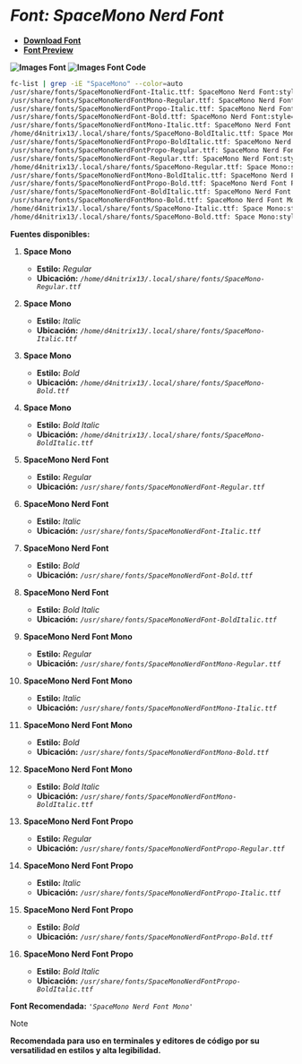 <!-- Autor: Daniel Benjamin Perez Morales -->
<!-- GitHub: https://github.com/DanielBenjaminPerezMoralesDev13 -->
<!-- Gitlab: https://gitlab.com/DanielBenjaminPerezMoralesDev13 -->
<!-- Correo electrónico: danielperezdev@proton.me -->

# ***Font: SpaceMono Nerd Font***

- **[Download Font](https://github.com/ryanoasis/nerd-fonts/releases/download/v3.2.1/SpaceMono.zip "https://github.com/ryanoasis/nerd-fonts/releases/download/v3.2.1/SpaceMono.zip")**
- **[Font Preview](https://www.programmingfonts.org/#space "https://www.programmingfonts.org/#space")**

**![Images Font](../../Fonts/SpaceMono%20Nerd%20Font.png "Fonts/SpaceMono Nerd Font.png")**
**![Images Font Code](../../Font%20Images%20Code/SpaceMono%20Nerd%20Font%20Code.png "Font Images Code/SpaceMono Nerd Font Code.png")**

```bash
fc-list | grep -iE "SpaceMono" --color=auto
/usr/share/fonts/SpaceMonoNerdFont-Italic.ttf: SpaceMono Nerd Font:style=Italic
/usr/share/fonts/SpaceMonoNerdFontMono-Regular.ttf: SpaceMono Nerd Font Mono:style=Regular
/usr/share/fonts/SpaceMonoNerdFontPropo-Italic.ttf: SpaceMono Nerd Font Propo:style=Italic
/usr/share/fonts/SpaceMonoNerdFont-Bold.ttf: SpaceMono Nerd Font:style=Bold
/usr/share/fonts/SpaceMonoNerdFontMono-Italic.ttf: SpaceMono Nerd Font Mono:style=Italic
/home/d4nitrix13/.local/share/fonts/SpaceMono-BoldItalic.ttf: Space Mono:style=Bold Italic
/usr/share/fonts/SpaceMonoNerdFontPropo-BoldItalic.ttf: SpaceMono Nerd Font Propo:style=Bold Italic
/usr/share/fonts/SpaceMonoNerdFontPropo-Regular.ttf: SpaceMono Nerd Font Propo:style=Regular
/usr/share/fonts/SpaceMonoNerdFont-Regular.ttf: SpaceMono Nerd Font:style=Regular
/home/d4nitrix13/.local/share/fonts/SpaceMono-Regular.ttf: Space Mono:style=Regular
/usr/share/fonts/SpaceMonoNerdFontMono-BoldItalic.ttf: SpaceMono Nerd Font Mono:style=Bold Italic
/usr/share/fonts/SpaceMonoNerdFontPropo-Bold.ttf: SpaceMono Nerd Font Propo:style=Bold
/usr/share/fonts/SpaceMonoNerdFont-BoldItalic.ttf: SpaceMono Nerd Font:style=Bold Italic
/usr/share/fonts/SpaceMonoNerdFontMono-Bold.ttf: SpaceMono Nerd Font Mono:style=Bold
/home/d4nitrix13/.local/share/fonts/SpaceMono-Italic.ttf: Space Mono:style=Italic
/home/d4nitrix13/.local/share/fonts/SpaceMono-Bold.ttf: Space Mono:style=Bold
```

**Fuentes disponibles:**

1. **Space Mono**
   - **Estilo:** *Regular*
   - **Ubicación:** *`/home/d4nitrix13/.local/share/fonts/SpaceMono-Regular.ttf`*

2. **Space Mono**
   - **Estilo:** *Italic*
   - **Ubicación:** *`/home/d4nitrix13/.local/share/fonts/SpaceMono-Italic.ttf`*

3. **Space Mono**
   - **Estilo:** *Bold*
   - **Ubicación:** *`/home/d4nitrix13/.local/share/fonts/SpaceMono-Bold.ttf`*

4. **Space Mono**
   - **Estilo:** *Bold Italic*
   - **Ubicación:** *`/home/d4nitrix13/.local/share/fonts/SpaceMono-BoldItalic.ttf`*

5. **SpaceMono Nerd Font**
   - **Estilo:** *Regular*
   - **Ubicación:** *`/usr/share/fonts/SpaceMonoNerdFont-Regular.ttf`*

6. **SpaceMono Nerd Font**
   - **Estilo:** *Italic*
   - **Ubicación:** *`/usr/share/fonts/SpaceMonoNerdFont-Italic.ttf`*

7. **SpaceMono Nerd Font**
   - **Estilo:** *Bold*
   - **Ubicación:** *`/usr/share/fonts/SpaceMonoNerdFont-Bold.ttf`*

8. **SpaceMono Nerd Font**
   - **Estilo:** *Bold Italic*
   - **Ubicación:** *`/usr/share/fonts/SpaceMonoNerdFont-BoldItalic.ttf`*

9. **SpaceMono Nerd Font Mono**
   - **Estilo:** *Regular*
   - **Ubicación:** *`/usr/share/fonts/SpaceMonoNerdFontMono-Regular.ttf`*

10. **SpaceMono Nerd Font Mono**
    - **Estilo:** *Italic*
    - **Ubicación:** *`/usr/share/fonts/SpaceMonoNerdFontMono-Italic.ttf`*

11. **SpaceMono Nerd Font Mono**
    - **Estilo:** *Bold*
    - **Ubicación:** *`/usr/share/fonts/SpaceMonoNerdFontMono-Bold.ttf`*

12. **SpaceMono Nerd Font Mono**
    - **Estilo:** *Bold Italic*
    - **Ubicación:** *`/usr/share/fonts/SpaceMonoNerdFontMono-BoldItalic.ttf`*

13. **SpaceMono Nerd Font Propo**
    - **Estilo:** *Regular*
    - **Ubicación:** *`/usr/share/fonts/SpaceMonoNerdFontPropo-Regular.ttf`*

14. **SpaceMono Nerd Font Propo**
    - **Estilo:** *Italic*
    - **Ubicación:** *`/usr/share/fonts/SpaceMonoNerdFontPropo-Italic.ttf`*

15. **SpaceMono Nerd Font Propo**
    - **Estilo:** *Bold*
    - **Ubicación:** *`/usr/share/fonts/SpaceMonoNerdFontPropo-Bold.ttf`*

16. **SpaceMono Nerd Font Propo**
    - **Estilo:** *Bold Italic*
    - **Ubicación:** *`/usr/share/fonts/SpaceMonoNerdFontPropo-BoldItalic.ttf`*

**Font Recomendada:** *`'SpaceMono Nerd Font Mono'`*

> [!NOTE]
> **Recomendada para uso en terminales y editores de código por su versatilidad en estilos y alta legibilidad.**
